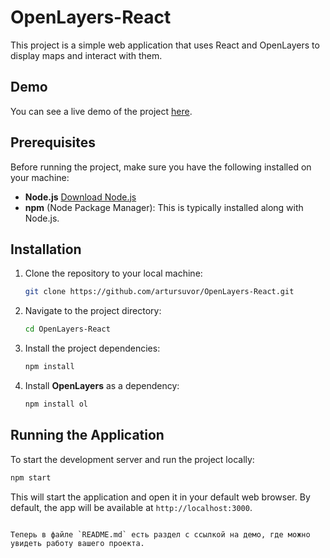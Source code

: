 # OpenLayers-React

This project is a simple web application that uses React and OpenLayers to display maps and interact with them.

## Demo

You can see a live demo of the project [here](https://open-layers-react-nu.vercel.app/).

## Prerequisites

Before running the project, make sure you have the following installed on your machine:

- **Node.js** [Download Node.js](https://nodejs.org/)
- **npm** (Node Package Manager): This is typically installed along with Node.js.

## Installation

1. Clone the repository to your local machine:

   ```bash
   git clone https://github.com/artursuvor/OpenLayers-React.git
   ```

2. Navigate to the project directory:

   ```bash
   cd OpenLayers-React
   ```

3. Install the project dependencies:

   ```bash
   npm install
   ```

4. Install **OpenLayers** as a dependency:

   ```bash
   npm install ol
   ```

## Running the Application

To start the development server and run the project locally:

```bash
npm start
```

This will start the application and open it in your default web browser. By default, the app will be available at `http://localhost:3000`.
```

Теперь в файле `README.md` есть раздел с ссылкой на демо, где можно увидеть работу вашего проекта.
